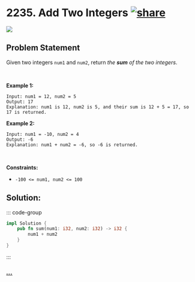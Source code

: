 # 2235. Add Two Integers [![share]](https://leetcode.com/problems/add-two-integers/)

![][easy]

## Problem Statement

Given two integers <code>num1</code> and <code>num2</code>, return <em>the <strong>sum</strong> of the two integers</em>.

<p> </p>
<p><strong class="example">Example 1:</strong></p>

```
Input: num1 = 12, num2 = 5
Output: 17
Explanation: num1 is 12, num2 is 5, and their sum is 12 + 5 = 17, so 17 is returned.
```

<p><strong class="example">Example 2:</strong></p>

```
Input: num1 = -10, num2 = 4
Output: -6
Explanation: num1 + num2 = -6, so -6 is returned.
```

<p> </p>
<p><strong>Constraints:</strong></p>
<ul>
<li><code>-100 &lt;= num1, num2 &lt;= 100</code></li>
</ul>

## Solution:

::: code-group

```rs [Rust]
impl Solution {
    pub fn sum(num1: i32, num2: i32) -> i32 {
        num1 + num2
    }
}

```

:::

### [_..._](#)

```

```

<!----------------------------------{ link }--------------------------------->

[share]: https://graph.org/file/3ea5234dda646b71c574a.png
[easy]: https://img.shields.io/badge/Difficulty-Easy-bright.svg
[medium]: https://img.shields.io/badge/Difficulty-Medium-yellow.svg
[hard]: https://img.shields.io/badge/Difficulty-Hard-red.svg
